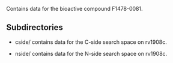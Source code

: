 Contains data for the bioactive compound F1478-0081.

## Subdirectories

- cside/ contains data for the C-side search space on rv1908c.

- nside/ contains data for the N-side search space on rv1908c.

